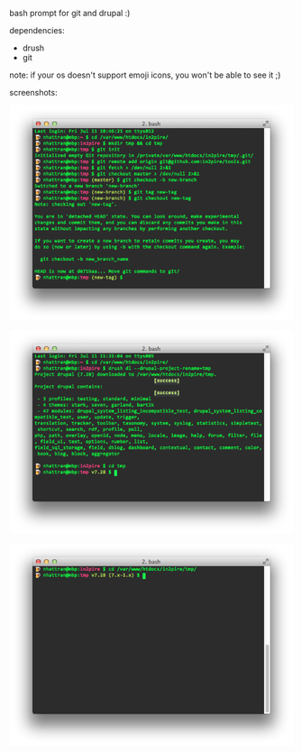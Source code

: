 bash prompt for git and drupal :)

dependencies:
  - drush
  - git

note: if your os doesn't support emoji icons, you won't be able to see it ;)

screenshots:

![git](./images/git.png "git")

![drupal](./images/drupal.png "drupal")

![drupal_git](./images/drupal_git.png "drupal and git")
